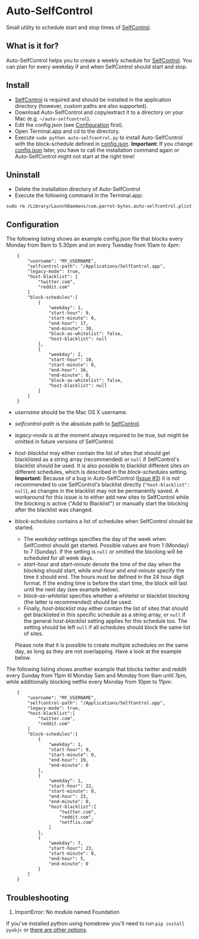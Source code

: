 # Auto-SelfControl

Small utility to schedule start and stop times of [SelfControl](http://selfcontrolapp.com).

## What is it for?
Auto-SelfControl helps you to create a weekly schedule for [SelfControl](http://selfcontrolapp.com).
You can plan for every weekday if and when SelfControl should start and stop.


## Install
- [SelfControl](http://selfcontrolapp.com) is required and should be installed in the application directory (however, custom paths are also supported).
- Download Auto-SelfControl and copy/extract it to a directory on your Mac (e.g. `~/auto-selfcontrol`).
- Edit the config.json (see [Configuration](#configuration) first).
- Open Terminal.app and cd to the directory.
- Execute `sudo python auto-selfcontrol.py` to install Auto-SelfControl with the block-schedule defined in [config.json](config.json). __Important:__ If you change [config.json](config.json) later, you have to call the installation command again or Auto-SelfControl might not start at the right time!


## Uninstall
- Delete the installation directory of Auto-SelfControl
- Execute the following command in the Terminal.app:
```
sudo rm /Library/LaunchDaemons/com.parrot-bytes.auto-selfcontrol.plist
```

## Configuration
The following listing shows an example config.json file that blocks every Monday from 9am to 5.30pm and on every Tuesday from 10am to 4pm:
```
    {
        "username": "MY_USERNAME",
        "selfcontrol-path": "/Applications/SelfControl.app",
        "legacy-mode": true,
        "host-blacklist": [
            "twitter.com",
            "reddit.com"
        ]
        "block-schedules":[
            {
                "weekday": 1,
                "start-hour": 9,
                "start-minute": 0,
                "end-hour": 17,
                "end-minute": 30,
                "block-as-whitelist": false,
                "host-blacklist": null
            },
            {
                "weekday": 2,
                "start-hour": 10,
                "start-minute": 0,
                "end-hour": 16,
                "end-minute": 0,
                "block-as-whitelist": false,
                "host-blacklist": null
            }
        ]
    }
```
- _username_ should be the Mac OS X username.
- _selfcontrol-path_ is the absolute path to [SelfControl](http://selfcontrolapp.com).
- _legacy-mode_ is at the moment always required to be true, but might be omitted in future versions of SelfControl.
- _host-blacklist_ may either contain the list of sites that should get blacklisted as a string array (recommended) or `null` if SelfControl's blacklist should be used. It is also possible to blacklist different sites on different schedules, which is described in the _block-schedules_ setting.
__Important:__ Because of a bug in Auto-SelfControl ([Issue #3](https://github.com/andreasgrill/auto-selfcontrol/issues/3)) it is not recommended to use SelfControl's blacklist directly (`"host-blacklist": null`), as changes in the blacklist may not be permanently saved. A workaround for this issue is to either add new sites to SelfControl while the blocking is active ("Add to Blacklist") or manually start the blocking after the blacklist was changed.
- _block-schedules_ contains a list of schedules when SelfControl should be started.
    * The _weekday_ settings specifies the day of the week when SelfControl should get started. Possible values are from 1 (Monday) to 7 (Sunday). If the setting is `null` or omitted the blocking will be scheduled for all week days.
    * _start-hour_ and _start-minute_ denote the time of the day when the blocking should start, while _end-hour_ and _end-minute_ specify the time it should end. The hours must be defined in the 24 hour digit format. If the ending time is before the start time, the block will last until the next day (see example below).
    * _block-as-whitelist_ specifies whether a whitelist or blacklist blocking (the latter is recommended) should be used.
    * Finally, _host-blacklist_ may either contain the list of sites that should get blacklisted in this specific schedule as a string array, or `null` if the general _host-blacklist_ setting applies for this schedule too. The setting should be left `null` if all schedules should block the same list of sites.

    Please note that it is possible to create multiple schedules on the same day, as long as they are not overlapping. Have a look at the example below.

The following listing shows another example that blocks twitter and reddit every Sunday from 11pm til Monday 5am and Monday from 9am until 7pm, while additionally blocking netflix every Monday from 10pm to 11pm:
```
    {
        "username": "MY_USERNAME",
        "selfcontrol-path": "/Applications/SelfControl.app",
        "legacy-mode": true,
        "host-blacklist":[
            "twitter.com",
            "reddit.com"
        ]
        "block-schedules":[
            {
                "weekday": 1,
                "start-hour": 9,
                "start-minute": 0,
                "end-hour": 19,
                "end-minute": 0
            },
            {
                "weekday": 1,
                "start-hour": 22,
                "start-minute": 0,
                "end-hour": 23,
                "end-minute": 0,
                "host-blacklist":[
                    "twitter.com",
                    "reddit.com",
                    "netflix.com"
                ]
            },
            {
                "weekday": 7,
                "start-hour": 23,
                "start-minute": 0,
                "end-hour": 5,
                "end-minute": 0
            }
        ]
    }
```

## Troubleshooting

1. ImportError: No module named Foundation

If you've installed python using homebrew you'll need to run `pip install pyobjc` or [there are other options](https://stackoverflow.com/questions/1614648/importerror-no-module-named-foundation#1616361).
